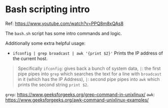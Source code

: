 # Bash scripting intro

Ref: https://www.youtube.com/watch?v=PPQ8m8xQAs8

The `bash.sh` script has some intro commands and logic.

Additionally some extra helpful usage:

* `ifconfig | grep broadcast | awk '{print $2}'` Prints the IP address of the current host.

> Specifically `ifconfig`: gives back a bunch of system data, `|`: the first pipe pipes into `grep` which searches the text for a line with `broadcast` in it (which has the IP Address), `|`: second pipe pipes into `awk` which prints the second string `print $2`.

`grep`: https://www.geeksforgeeks.org/grep-command-in-unixlinux/
`awk`: https://www.geeksforgeeks.org/awk-command-unixlinux-examples/



